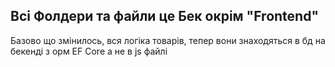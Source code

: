 Всі Фолдери та файли це Бек окрім "Frontend" 
--------------------------------------------
Базово що змінилось, вся логіка товарів, тепер вони знаходяться в бд на бекенді з орм EF Core а не в js файлі
